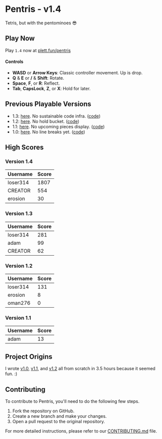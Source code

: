 # Pentris - v1.4

Tetris, but with the pentominoes 😎

## Play Now

Play `1.4` now at [plett.fun/pentris](https://plett.fun/pentris)

#### Controls

- **WASD** or **Arrow Keys**: Classic controller movement. Up is drop.
- **Q** & **E** or **/** & **Shift**: Rotate.
- **Space**, **F**, or **R**: Reflect.
- **Tab**, **CapsLock**, **Z**, or **X**: Hold for later.

## Previous Playable Versions

- 1.3: [here](https://pentris-1point3.surge.sh/). No sustainable code infra. ([code](https://github.com/plettj/pentris/tree/4a8eda8137e8ec06056809e99d8489f3997a19ce))
- 1.2: [here](https://pentris-1point2.surge.sh/). No hold bucket. ([code](https://github.com/plettj/pentris/tree/46b75d539ebfb336e849dfd46e61e3b5fcfbaa8f))
- 1.1: [here](https://pentris-1point1.surge.sh/). No upcoming pieces display. ([code](https://github.com/plettj/pentris/tree/e4f7545feb8526465906bddb37eae40118bd4753))
- 1.0: [here](https://pentris-1point0.surge.sh/). No line breaks yet. ([code](https://github.com/plettj/pentris/tree/9c35bc2137fa77395a947c0a7201c567b385bc48))

## High Scores

### Version 1.4

| Username | Score |
| -------- | ----- |
| loser314 | 1807  |
| CREATOR  | 554   |
| erosion  | 30    |

### Version 1.3

| Username | Score |
| -------- | ----- |
| loser314 | 281   |
| adam     | 99    |
| CREATOR  | 62    |

### Version 1.2

| Username | Score |
| -------- | ----- |
| loser314 | 131   |
| erosion  | 8     |
| oman276  | 0     |

### Version 1.1

| Username | Score |
| -------- | ----- |
| adam     | 13    |

## Project Origins

I wrote [v1.0](https://pentris-1point0.surge.sh/), [v1.1](https://pentris-1point1.surge.sh/), and [v1.2](https://pentris-1point2.surge.sh/) all from scratch in 3.5 hours because it seemed fun. :)

## Contributing

To contribute to Pentris, you'll need to do the following few steps.

1. Fork the repository on GitHub.
2. Create a new branch and make your changes.
3. Open a pull request to the original repository.

For more detailed instructions, please refer to our [CONTRIBUTING.md](CONTRIBUTING.md) file.
